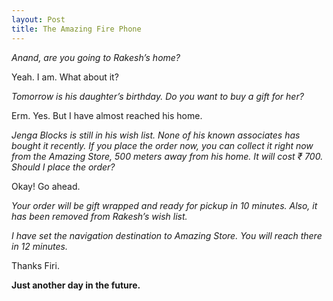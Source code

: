 ```yaml
---
layout: Post
title: The Amazing Fire Phone
---
```


*Anand, are you going to Rakesh’s home?*

Yeah. I am. What about it?

*Tomorrow is his daughter’s birthday. Do you want to buy a gift for her?*

Erm. Yes. But I have almost reached his home.

*Jenga Blocks is still in his wish list. None of his known associates has bought it recently. If you place the order now, you can collect it right now from the Amazing Store, 500 meters away from his home. It will cost ₹ 700. Should I place the order?*

Okay! Go ahead.

*Your order will be gift wrapped and ready for pickup in 10 minutes. Also, it has been removed from Rakesh’s wish list.*

*I have set the navigation destination to Amazing Store. You will reach there in 12 minutes.*

Thanks Firi.

**Just another day in the future.**
